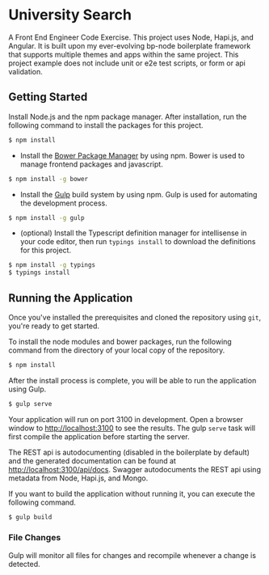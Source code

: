 # University Search

A Front End Engineer Code Exercise.  This project uses Node, Hapi.js, and Angular.  It is built upon my ever-evolving bp-node boilerplate framework that supports multiple themes and apps within the same project.  This project example does not include unit or e2e test scripts, or form or api validation.

## Getting Started

Install Node.js and the npm package manager. After installation, run the following command to install the packages for this project.

```bash
$ npm install
```

- Install the [Bower Package Manager](http://bower.io/) by using npm. Bower is used to manage frontend packages and javascript.

```bash
$ npm install -g bower
```

- Install the [Gulp](http://gulpjs.com/) build system by using npm. Gulp is used for automating the development process.

```bash
$ npm install -g gulp
```

- (optional) Install the Typescript definition manager for intellisense in your code editor, then run `typings install` to download the definitions for this project.

```bash
$ npm install -g typings
$ typings install
```
##  Running the Application

Once you've installed the prerequisites and cloned the repository using `git`, you're ready to get started.

To install the node modules and bower packages, run the following command from the directory of your local copy of the repository.

```bash
$ npm install
```

After the install process is complete, you will be able to run the application using Gulp.

```bash
$ gulp serve
```

Your application will run on port 3100 in development. Open a browser window to [http://localhost:3100](http://localhost:3100) to see the results.
The gulp `serve` task will first compile the application before starting the server.

The REST api is autodocumenting (disabled in the boilerplate by default) and the generated documentation can be found at [http://localhost:3100/api/docs](http://localhost:3100/api/docs).
Swagger autodocuments the REST api using metadata from Node, Hapi.js, and Mongo.

If you want to build the application without running it, you can execute the following command.

```bash
$ gulp build
```

### File Changes

Gulp will monitor all files for changes and recompile whenever a change is detected.